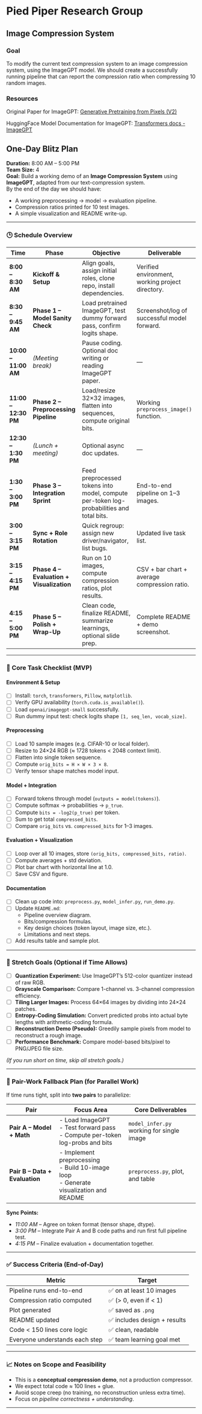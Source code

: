 # Pied Piper Research Group

## Image Compression System

### Goal

To modify the current text compression system to an image compression system, using the ImageGPT model. We should create a successfully running pipeline that can report the compression ratio when compressing 10 random images.

### Resources

Original Paper for ImageGPT: [Generative Pretraining from Pixels (V2)](https://cdn.openai.com/papers/Generative_Pretraining_from_Pixels_V2.pdf)

HuggingFace Model Documentation for ImageGPT: [Transformers docs - ImageGPT](https://huggingface.co/docs/transformers/model_doc/imagegpt)


## One-Day Blitz Plan

**Duration:** 8:00 AM – 5:00 PM  
**Team Size:** 4  
**Goal:** Build a working demo of an **Image Compression System** using **ImageGPT**, adapted from our text-compression system.  
By the end of the day we should have:

- A working preprocessing → model → evaluation pipeline.
- Compression ratios printed for 10 test images.
- A simple visualization and README write-up.

---

### 🕒 Schedule Overview

| Time | Phase | Objective | Deliverable |
|------|--------|------------|--------------|
| **8:00 – 8:30 AM** | **Kickoff & Setup** | Align goals, assign initial roles, clone repo, install dependencies. | Verified environment, working project directory. |
| **8:30 – 9:45 AM** | **Phase 1 – Model Sanity Check** | Load pretrained ImageGPT, test dummy forward pass, confirm logits shape. | Screenshot/log of successful model forward. |
| **10:00 – 11:00 AM** | _(Meeting break)_ | Pause coding. Optional doc writing or reading ImageGPT paper. | — |
| **11:00 – 12:30 PM** | **Phase 2 – Preprocessing Pipeline** | Load/resize 32×32 images, flatten into sequences, compute original bits. | Working `preprocess_image()` function. |
| **12:30 – 1:30 PM** | _(Lunch + meeting)_ | Optional async doc updates. | — |
| **1:30 – 3:00 PM** | **Phase 3 – Integration Sprint** | Feed preprocessed tokens into model, compute per-token log-probabilities and total bits. | End-to-end pipeline on 1–3 images. |
| **3:00 – 3:15 PM** | **Sync + Role Rotation** | Quick regroup: assign new driver/navigator, list bugs. | Updated live task list. |
| **3:15 – 4:15 PM** | **Phase 4 – Evaluation + Visualization** | Run on 10 images, compute compression ratios, plot results. | CSV + bar chart + average compression ratio. |
| **4:15 – 5:00 PM** | **Phase 5 – Polish + Wrap-Up** | Clean code, finalize README, summarize learnings, optional slide prep. | Complete README + demo screenshot. |

---

### 🧩 Core Task Checklist (MVP)

#### **Environment & Setup**
- [ ] Install: `torch`, `transformers`, `Pillow`, `matplotlib`.
- [ ] Verify GPU availability (`torch.cuda.is_available()`).
- [ ] Load `openai/imagegpt-small` successfully.
- [ ] Run dummy input test: check logits shape `[1, seq_len, vocab_size]`.

#### **Preprocessing**
- [ ] Load 10 sample images (e.g. CIFAR-10 or local folder).
- [ ] Resize to 24×24 RGB (≈ 1728 tokens < 2048 context limit).
- [ ] Flatten into single token sequence.
- [ ] Compute `orig_bits = H × W × 3 × 8`.
- [ ] Verify tensor shape matches model input.

#### **Model + Integration**
- [ ] Forward tokens through model (`outputs = model(tokens)`).
- [ ] Compute softmax → probabilities → `p_true`.
- [ ] Compute `bits = -log2(p_true)` per token.
- [ ] Sum to get total `compressed_bits`.
- [ ] Compare `orig_bits` vs. `compressed_bits` for 1–3 images.

#### **Evaluation + Visualization**
- [ ] Loop over all 10 images, store `(orig_bits, compressed_bits, ratio)`.
- [ ] Compute averages + std deviation.
- [ ] Plot bar chart with horizontal line at 1.0.
- [ ] Save CSV and figure.

#### **Documentation**
- [ ] Clean up code into: `preprocess.py`, `model_infer.py`, `run_demo.py`.
- [ ] Update `README.md`:
  - Pipeline overview diagram.
  - Bits/compression formulas.
  - Key design choices (token layout, image size, etc.).
  - Limitations and next steps.
- [ ] Add results table and sample plot.

---

### 🚀 Stretch Goals (Optional if Time Allows)

- [ ] **Quantization Experiment:** Use ImageGPT’s 512-color quantizer instead of raw RGB.
- [ ] **Grayscale Comparison:** Compare 1-channel vs. 3-channel compression efficiency.
- [ ] **Tiling Larger Images:** Process 64×64 images by dividing into 24×24 patches.
- [ ] **Entropy-Coding Simulation:** Convert predicted probs into actual byte lengths with arithmetic-coding formula.
- [ ] **Reconstruction Demo (Pseudo):** Greedily sample pixels from model to reconstruct a rough image.
- [ ] **Performance Benchmark:** Compare model-based bits/pixel to PNG/JPEG file size.

*(If you run short on time, skip all stretch goals.)*

---

### 👥 Pair-Work Fallback Plan (for Parallel Work)

If time runs tight, split into **two pairs** to parallelize:

| Pair | Focus Area | Core Deliverables |
|------|-------------|-------------------|
| **Pair A – Model + Math** | - Load ImageGPT<br>- Test forward pass<br>- Compute per-token log-probs and bits | `model_infer.py` working for single image |
| **Pair B – Data + Evaluation** | - Implement preprocessing<br>- Build 10-image loop<br>- Generate visualization and README | `preprocess.py`, plot, and table |

**Sync Points:**
- *11:00 AM* – Agree on token format (tensor shape, dtype).  
- *3:00 PM* – Integrate Pair A and B code paths and run first full pipeline test.  
- *4:15 PM* – Finalize evaluation + documentation together.

---

### ✅ Success Criteria (End-of-Day)

| Metric | Target |
|---------|--------|
| Pipeline runs end-to-end | ✅ on at least 10 images |
| Compression ratio computed | ✅ (> 0, even if < 1) |
| Plot generated | ✅ saved as `.png` |
| README updated | ✅ includes design + results |
| Code < 150 lines core logic | ✅ clean, readable |
| Everyone understands each step | ✅ team learning goal met |

---

### 📈 Notes on Scope and Feasibility

- This is a **conceptual compression demo**, not a production compressor.  
- We expect total code ≈ 100 lines + glue.  
- Avoid scope creep (no training, no reconstruction unless extra time).  
- Focus on *pipeline correctness + understanding*.

---
